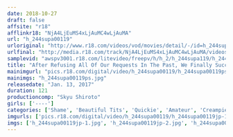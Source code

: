 ```yaml
---
date: 2018-10-27
draft: false
affsite: "r18"
afflinkr18: "NjA4LjEuMS4xLjAuMC4wLjAuMA"
url: "h_244supa00119"
urloriginal: "http://www.r18.com/videos/vod/movies/detail/-/id=h_244supa00119"
urlfinal: "http://media.r18.com/track/NjA4LjEuMS4xLjAuMC4wLjAuMA/videos/vod/movies/detail/-/id=h_244supa00119"
samplevid: "awspv3001.r18.com/litevideo/freepv/h/h_2/h_244supa119/h_244supa119_dmb_w.mp4"
title: "After Refusing All Of Our Requests In The Past, We Finally Succeeded In Convincing Little Ms. K Who Works At A Fast Food Joint, To Appear In Our AV! And We're Selling The Footage Without Permission!!"
mainimgurl: "pics.r18.com/digital/video/h_244supa00119/h_244supa00119ps.jpg"
mainimgs: "h_244supa00119ps.jpg"
releasedate: "Jan. 13, 2017"
duration: 121
productioncomp: "Skyu Shiroto"
girls: ['----']
categories: ['Shame', 'Beautiful Tits', 'Quickie', 'Amateur', 'Creampie', 'Hi-Def']
imgurls: ['pics.r18.com/digital/video/h_244supa00119/h_244supa00119jp-1.jpg', 'pics.r18.com/digital/video/h_244supa00119/h_244supa00119jp-2.jpg', 'pics.r18.com/digital/video/h_244supa00119/h_244supa00119jp-3.jpg', 'pics.r18.com/digital/video/h_244supa00119/h_244supa00119jp-4.jpg', 'pics.r18.com/digital/video/h_244supa00119/h_244supa00119jp-5.jpg', 'pics.r18.com/digital/video/h_244supa00119/h_244supa00119jp-6.jpg', 'pics.r18.com/digital/video/h_244supa00119/h_244supa00119jp-7.jpg', 'pics.r18.com/digital/video/h_244supa00119/h_244supa00119jp-8.jpg', 'pics.r18.com/digital/video/h_244supa00119/h_244supa00119jp-9.jpg', 'pics.r18.com/digital/video/h_244supa00119/h_244supa00119jp-10.jpg', 'pics.r18.com/digital/video/h_244supa00119/h_244supa00119jp-11.jpg', 'pics.r18.com/digital/video/h_244supa00119/h_244supa00119jp-12.jpg', 'pics.r18.com/digital/video/h_244supa00119/h_244supa00119jp-13.jpg', 'pics.r18.com/digital/video/h_244supa00119/h_244supa00119jp-14.jpg', 'pics.r18.com/digital/video/h_244supa00119/h_244supa00119jp-15.jpg', 'pics.r18.com/digital/video/h_244supa00119/h_244supa00119jp-16.jpg', 'pics.r18.com/digital/video/h_244supa00119/h_244supa00119jp-17.jpg', 'pics.r18.com/digital/video/h_244supa00119/h_244supa00119jp-18.jpg', 'pics.r18.com/digital/video/h_244supa00119/h_244supa00119jp-19.jpg', 'pics.r18.com/digital/video/h_244supa00119/h_244supa00119jp-20.jpg']
imgs: ['h_244supa00119jp-1.jpg', 'h_244supa00119jp-2.jpg', 'h_244supa00119jp-3.jpg', 'h_244supa00119jp-4.jpg', 'h_244supa00119jp-5.jpg', 'h_244supa00119jp-6.jpg', 'h_244supa00119jp-7.jpg', 'h_244supa00119jp-8.jpg', 'h_244supa00119jp-9.jpg', 'h_244supa00119jp-10.jpg', 'h_244supa00119jp-11.jpg', 'h_244supa00119jp-12.jpg', 'h_244supa00119jp-13.jpg', 'h_244supa00119jp-14.jpg', 'h_244supa00119jp-15.jpg', 'h_244supa00119jp-16.jpg', 'h_244supa00119jp-17.jpg', 'h_244supa00119jp-18.jpg', 'h_244supa00119jp-19.jpg', 'h_244supa00119jp-20.jpg']
---
```

